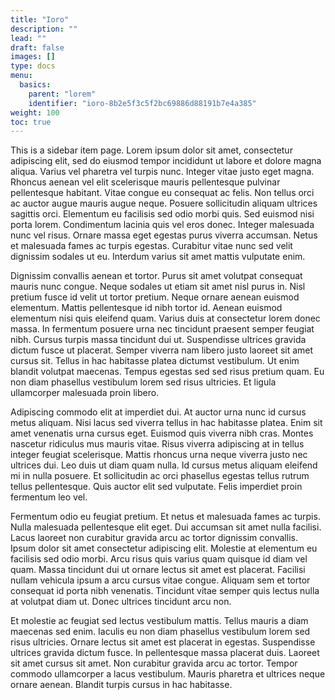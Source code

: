 ```yaml
---
title: "Ioro"
description: ""
lead: ""
draft: false
images: []
type: docs
menu:
  basics:
    parent: "lorem"
    identifier: "ioro-8b2e5f3c5f2bc69886d88191b7e4a385"
weight: 100
toc: true
---
```


This is a sidebar item page. Lorem ipsum dolor sit amet, consectetur adipiscing elit, sed do eiusmod tempor incididunt ut labore et dolore magna aliqua. Varius vel pharetra vel turpis nunc. Integer vitae justo eget magna. Rhoncus aenean vel elit scelerisque mauris pellentesque pulvinar pellentesque habitant. Vitae congue eu consequat ac felis. Non tellus orci ac auctor augue mauris augue neque. Posuere sollicitudin aliquam ultrices sagittis orci. Elementum eu facilisis sed odio morbi quis. Sed euismod nisi porta lorem. Condimentum lacinia quis vel eros donec. Integer malesuada nunc vel risus. Ornare massa eget egestas purus viverra accumsan. Netus et malesuada fames ac turpis egestas. Curabitur vitae nunc sed velit dignissim sodales ut eu. Interdum varius sit amet mattis vulputate enim.

Dignissim convallis aenean et tortor. Purus sit amet volutpat consequat mauris nunc congue. Neque sodales ut etiam sit amet nisl purus in. Nisl pretium fusce id velit ut tortor pretium. Neque ornare aenean euismod elementum. Mattis pellentesque id nibh tortor id. Aenean euismod elementum nisi quis eleifend quam. Varius duis at consectetur lorem donec massa. In fermentum posuere urna nec tincidunt praesent semper feugiat nibh. Cursus turpis massa tincidunt dui ut. Suspendisse ultrices gravida dictum fusce ut placerat. Semper viverra nam libero justo laoreet sit amet cursus sit. Tellus in hac habitasse platea dictumst vestibulum. Ut enim blandit volutpat maecenas. Tempus egestas sed sed risus pretium quam. Eu non diam phasellus vestibulum lorem sed risus ultricies. Et ligula ullamcorper malesuada proin libero.

Adipiscing commodo elit at imperdiet dui. At auctor urna nunc id cursus metus aliquam. Nisi lacus sed viverra tellus in hac habitasse platea. Enim sit amet venenatis urna cursus eget. Euismod quis viverra nibh cras. Montes nascetur ridiculus mus mauris vitae. Risus viverra adipiscing at in tellus integer feugiat scelerisque. Mattis rhoncus urna neque viverra justo nec ultrices dui. Leo duis ut diam quam nulla. Id cursus metus aliquam eleifend mi in nulla posuere. Et sollicitudin ac orci phasellus egestas tellus rutrum tellus pellentesque. Quis auctor elit sed vulputate. Felis imperdiet proin fermentum leo vel.

Fermentum odio eu feugiat pretium. Et netus et malesuada fames ac turpis. Nulla malesuada pellentesque elit eget. Dui accumsan sit amet nulla facilisi. Lacus laoreet non curabitur gravida arcu ac tortor dignissim convallis. Ipsum dolor sit amet consectetur adipiscing elit. Molestie at elementum eu facilisis sed odio morbi. Arcu risus quis varius quam quisque id diam vel quam. Massa tincidunt dui ut ornare lectus sit amet est placerat. Facilisi nullam vehicula ipsum a arcu cursus vitae congue. Aliquam sem et tortor consequat id porta nibh venenatis. Tincidunt vitae semper quis lectus nulla at volutpat diam ut. Donec ultrices tincidunt arcu non.

Et molestie ac feugiat sed lectus vestibulum mattis. Tellus mauris a diam maecenas sed enim. Iaculis eu non diam phasellus vestibulum lorem sed risus ultricies. Ornare lectus sit amet est placerat in egestas. Suspendisse ultrices gravida dictum fusce. In pellentesque massa placerat duis. Laoreet sit amet cursus sit amet. Non curabitur gravida arcu ac tortor. Tempor commodo ullamcorper a lacus vestibulum. Mauris pharetra et ultrices neque ornare aenean. Blandit turpis cursus in hac habitasse.

